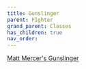 ```yaml
---
title: Gunslinger
parent: Fighter
grand_parent: Classes
has_children: true
nav_order:
---
```


[Matt Mercer's Gunslinger](https://drive.google.com/file/d/18as4krxJx5UTjggfztGRNgpB_nffe9XR/view?usp=drive_link)